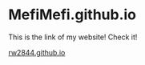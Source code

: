 # MefiMefi.github.io
This is the link of my website! Check it! 

[rw2844.github.io](https://rw2844.github.io)